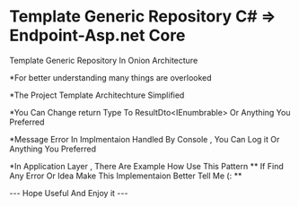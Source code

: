 # Template Generic Repository C#  => Endpoint-Asp.net Core
Template Generic Repository In Onion Architecture 

*For better understanding many things are overlooked

*The Project Template Architechture Simplified

*You Can Change return Type To ResultDto<IEnumbrable<TEntity>> Or Anything You Preferred

*Message Error In Implmentaion Handled By Console , You Can Log it Or Anything You Preferred  

*In Application Layer , There Are Example How Use This Pattern
** If Find Any Error Or Idea Make This Implementaion Better Tell Me (: **  

  --- Hope Useful And Enjoy it ---

